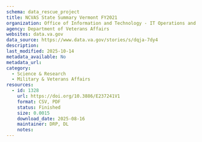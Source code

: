```yaml
---
schema: data_rescue_project 
title: NCVAS State Summary Vermont FY2021
organization: Office of Information and Technology - IT Operations and Services (ITOPS)
agency: Department of Veterans Affairs
websites: data.va.gov
data_source: https://www.data.va.gov/stories/s/dqja-7dy4
description: 
last_modified: 2025-10-14
metadata_available: No
metadata_url: 
category:
  - Science & Research 
  - Military & Veterans Affairs 
resources:
  - id: 1328
    url: https://doi.org/10.3886/E237241V1
    format: CSV, PDF
    status: Finished
    size: 0.0015
    download_date: 2025-08-16
    maintainer: DRP, DL
    notes: 
---
```

